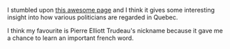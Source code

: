 
I stumbled upon [this awesome page][page] and I think it gives some interesting
insight into how various politicians are regarded in Quebec.

I think my favourite is Pierre Elliott Trudeau's nickname because it gave me a
chance to learn an important french word.

[page]: https://en.wikipedia.org/wiki/Prime_Minister_nicknaming_in_Quebec

